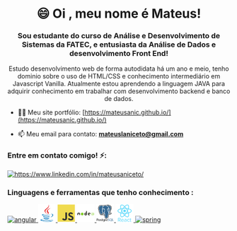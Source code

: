 
<h1 align="center">😄 Oi , meu nome é Mateus!</h1>
<h3 align="center">Sou estudante do curso de Análise e Desenvolvimento de Sistemas da FATEC, e entusiasta da Análise de Dados e desenvolvimento Front End!</h3>

<p align="center">Estudo desenvolvimento web de forma autodidata há um ano e meio, tenho dominio sobre o uso de HTML/CSS e conhecimento intermediário em Javascript Vanilla. Atualmente estou aprendendo a linguagem JAVA para adquirir conhecimento em trabalhar com desenvolvimento backend e banco de dados. </p>

- 👨‍💻 Meu site portfólio: [https://mateusanic.github.io/](https://mateusanic.github.io/)

- 📫 Meu email para contato: **mateuslaniceto@gmail.com**

<h3 align="left">Entre em contato comigo! ⚡:</h3>
<p align="left">
<a href="https://www.linkedin.com/in/mateusaniceto/" target="blank"><img align="center" src="https://raw.githubusercontent.com/rahuldkjain/github-profile-readme-generator/master/src/images/icons/Social/linked-in-alt.svg" alt="https://www.linkedin.com/in/mateusaniceto/" height="30" width="40" /></a>
</p>

<h3 align="left">Linguagens e ferramentas que tenho conhecimento :</h3>
<p align="left"> <a href="https://angular.io" target="_blank"> <img src="https://angular.io/assets/images/logos/angular/angular.svg" alt="angular" width="40" height="40"/> </a> <a href="https://www.java.com" target="_blank"> <img src="https://raw.githubusercontent.com/devicons/devicon/master/icons/java/java-original.svg" alt="java" width="40" height="40"/> </a> <a href="https://developer.mozilla.org/en-US/docs/Web/JavaScript" target="_blank"> <img src="https://raw.githubusercontent.com/devicons/devicon/master/icons/javascript/javascript-original.svg" alt="javascript" width="40" height="40"/> </a> <a href="https://nodejs.org" target="_blank"> <img src="https://raw.githubusercontent.com/devicons/devicon/master/icons/nodejs/nodejs-original-wordmark.svg" alt="nodejs" width="40" height="40"/> </a> <a href="https://www.postgresql.org" target="_blank"> <img src="https://raw.githubusercontent.com/devicons/devicon/master/icons/postgresql/postgresql-original-wordmark.svg" alt="postgresql" width="40" height="40"/> </a> <a href="https://reactjs.org/" target="_blank"> <img src="https://raw.githubusercontent.com/devicons/devicon/master/icons/react/react-original-wordmark.svg" alt="react" width="40" height="40"/> </a> <a href="https://spring.io/" target="_blank"> <img src="https://www.vectorlogo.zone/logos/springio/springio-icon.svg" alt="spring" width="40" height="40"/> </a> </p>

